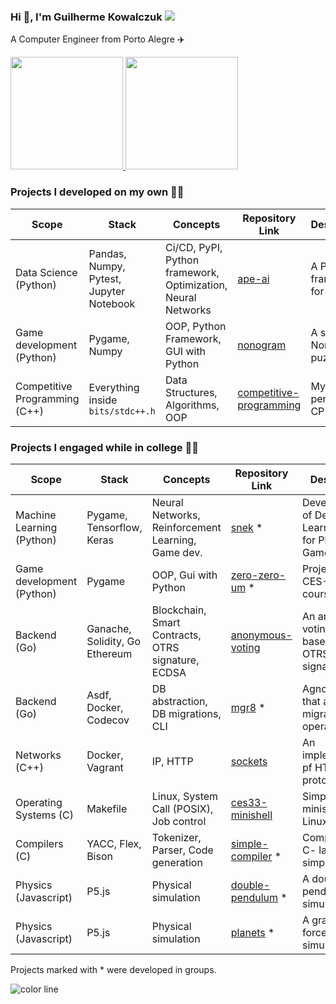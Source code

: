 ### Hi 👋, I'm Guilherme Kowalczuk <img src="https://www.asexualityarchive.com/wp-content/uploads/2018/05/prideflag_micro_bi.png"/>

A Computer Engineer from Porto Alegre :airplane:

<div>
<a href="https://github.com/kowalks">
<img height="180em" src="https://github-readme-stats.vercel.app/api/top-langs/?username=kowalks&layout=compact&langs_count=8&theme=transparent&hide=javascript&size_weight=0.5&count_weight=0.5"/>
<img height="180em" src="https://github-readme-stats.vercel.app/api?username=kowalks&show_icons=true&include_all_commits=true&count_private=true&theme=transparent"/>
</a>
</div>

### Projects I developed on my own 👨‍💻

| Scope                         | Stack                                   | Concepts                                                     | Repository Link                                                               | Description                   |
|-------------------------------|-----------------------------------------|--------------------------------------------------------------|-------------------------------------------------------------------------------|-------------------------------|
| Data Science (Python)         | Pandas, Numpy, Pytest, Jupyter Notebook | Ci/CD, PyPI, Python framework, Optimization, Neural Networks | [ape-ai](https://github.com/kowalks/ape-ai)                                   | A Python framework for AI     |
| Game development (Python)     | Pygame, Numpy                           | OOP, Python Framework, GUI with Python                       | [nonogram](https://github.com/kowalks/nonogram)                               | A solver for Nonogram puzzles |
| Competitive Programming (C++) | Everything inside `bits/stdc++.h`       | Data Structures, Algorithms, OOP                             | [competitive-programming](https://github.com/kowalks/competitive-programming) | My personal CP repo           |

### Projects I engaged while in college 👨‍🎓

| Scope                     | Stack                          | Concepts                                           | Repository Link                                                      | Description                                                        |
|---------------------------|--------------------------------|----------------------------------------------------|----------------------------------------------------------------------|--------------------------------------------------------------------|
| Machine Learning (Python) | Pygame, Tensorflow, Keras      | Neural Networks, Reinforcement Learning, Game dev. | [snek](https://github.com/GalereEmCT213/snek) *                      | Development of Deep Q-Learning Agent for Playing the Game of Snake |
| Game development (Python) | Pygame                         | OOP, Gui with Python                               | [zero-zero-um](https://github.com/kowalks/zero-zero-um) *            | Project for CES-22 course @ ITA                                    |
| Backend (Go)              | Ganache, Solidity, Go Ethereum | Blockchain, Smart Contracts, OTRS signature, ECDSA | [anonymous-voting](https://github.com/kowalks/anonymous-voting)      | An anonymous voting schema based on OTRS signatures                |
| Backend (Go)              | Asdf, Docker, Codecov          | DB abstraction, DB migrations, CLI                 | [mgr8](https://github.com/migratemgr8/mgr8) *                        | Agnostic tool that abstracts migration operations                  |
| Networks (C++)            | Docker, Vagrant                | IP, HTTP                                           | [sockets](https://github.com/kowalks/sockets)                        | An implementation pf HTTP/1.1 protocol                             |
| Operating Systems (C)     | Makefile                       | Linux, System Call (POSIX), Job control            | [ces33-minishell](https://github.com/kowalks/ces33-minishell)        | Simplified minishell in Linux                                      |
| Compilers (C)             | YACC, Flex, Bison              | Tokenizer, Parser, Code generation                 | [simple-compiler](https://github.com/kenji-yamane/simple-compiler) * | Compiler for C- language, a simplified C                           |
| Physics (Javascript)      | P5.js                          | Physical simulation                                | [double-pendulum](https://github.com/kowalks/double-pendulum) *      | A double pendulum simulation                                       |
| Physics (Javascript)      | P5.js                          | Physical simulation                                | [planets](https://github.com/kowalks/planets) *                      | A gravitational force simulation                                   |

Projects marked with * were developed in groups.

![color line](https://i.imgur.com/waxVImv.png)
